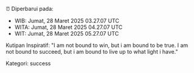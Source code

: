 ⏰ Diperbarui pada:
- WIB: Jumat, 28 Maret 2025 03.27.07 UTC
- WITA: Jumat, 28 Maret 2025 04.27.07 UTC
- WIT: Jumat, 28 Maret 2025 05.27.07 UTC

Kutipan Inspiratif:
"I am not bound to win, but i am bound to be true. I am not bound to succeed, but i am bound to live up to what light i have."


Kategori: success


